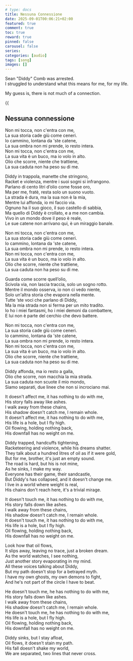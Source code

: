```yaml
---
# type: docs 
title: Nessuna Connessione
date: 2025-09-01T00:06:21+02:00
featured: true
comment: true
toc: true
reward: true
pinned: false
carousel: false
series:
categories: [audio]
tags: [song]
images: []
---
```

Sean "Diddy" Comb was arrested.  
I struggled to understand what this means for me, for my life.

My guess is, there is not much of a connection.

{{<audio src="Nessuna_connessione.mp3" caption="eq">}}



<!--more-->

## Nessuna connessione
<div id="app" class="container">
<div class="row">
<div class="col mt-4">

Non mi tocca, non c'entra con me,  
La sua storia cade giù come ceneri.  
Io cammino, lontana da 'ste catene,  
La sua ombra non mi prende, io resto intera.  
Non mi tocca, non c'entra con me,  
La sua vita è un buco, ma io volo in alto.  
Olio che scorre, niente che trattiene,  
La sua caduta non ha peso su di me.  
 

Diddy in trappola, manette che stringono,  
Racket e violenza, mentre i suoi sogni si infrangono.  
Parlano di cento litri d’olio come fosse oro,  
Ma per me, fratè, resta solo un suono vuoto.  
La strada è dura, ma la sua non è la mia,  
Mentre lui affonda, io mi faccio via.  
Ognuno ha il suo gioco, il suo castello di sabbia,  
Ma quello di Diddy è crollato, e a me non cambia.  
Vivo in un mondo dove il peso è reale,  
Le sue catene non arrivano qui, è un miraggio banale.  

 
Non mi tocca, non c'entra con me,  
La sua storia cade giù come ceneri.   
Io cammino, lontana da 'ste catene,  
La sua ombra non mi prende, io resto intera.  
Non mi tocca, non c'entra con me,  
La sua vita è un buco, ma io volo in alto.  
Olio che scorre, niente che trattiene,  
La sua caduta non ha peso su di me.  

 
Guarda come scorre quell’olio,  
Scivola via, non lascia traccia, solo un sogno rotto.  
Mentre il mondo osserva, io non ci vedo niente,  
Solo un'altra storia che evapora nella mente.  
Tutte ‘ste voci che parlano di Diddy,  
Ma la mia strada non si ferma per un mito tradito.  
Io ho i miei fantasmi, ho i miei demoni da combattere,  
E lui non è parte del cerchio che devo battere.  

 
Non mi tocca, non c'entra con me,  
La sua storia cade giù come ceneri.  
Io cammino, lontana da 'ste catene,  
La sua ombra non mi prende, io resto intera.  
Non mi tocca, non c'entra con me,  
La sua vita è un buco, ma io volo in alto.  
Olio che scorre, niente che trattiene,  
La sua caduta non ha peso su di me.  


Diddy affonda, ma io resto a galla,  
Olio che scorre, non macchia la mia strada.  
La sua caduta non scuote il mio mondo,  
Siamo separati, due linee che non si incrociano mai.  

</div>
<div class="col mt-4">

It doesn't affect me, it has nothing to do with me,  
His story falls away like ashes.  
I walk away from these chains,  
His shadow doesn't catch me, I remain whole.  
It doesn't affect me, it has nothing to do with me,  
His life is a hole, but I fly high.  
Oil flowing, holding nothing back,  
His downfall has no weight on me.  


Diddy trapped, handcuffs tightening,  
Racketeering and violence, while his dreams shatter.  
They talk about a hundred litres of oil as if it were gold,  
But for me, brother, it's just an empty sound.  
The road is hard, but his is not mine,  
As he sinks, I make my way.  
Everyone has their game, their sandcastle,  
But Diddy's has collapsed, and it doesn't change me.  
I live in a world where weight is real,  
His chains don't reach here, it's a trivial mirage.  

 
It doesn't touch me, it has nothing to do with me,  
His story falls down like ashes.   
I walk away from these chains,  
His shadow doesn't catch me, I remain whole.  
It doesn't touch me, it has nothing to do with me,  
His life is a hole, but I fly high.  
Oil flowing, holding nothing back,  
His downfall has no weight on me.  


Look how that oil flows,  
It slips away, leaving no trace, just a broken dream.  
As the world watches, I see nothing,  
Just another story evaporating in my mind.  
All these voices talking about Diddy,  
But my path doesn't stop for a betrayed myth.  
I have my own ghosts, my own demons to fight,  
And he's not part of the circle I have to beat.  

 
He doesn't touch me, he has nothing to do with me,  
His story falls down like ashes.  
I walk away from these chains,  
His shadow doesn't catch me, I remain whole.  
He doesn't touch me, he has nothing to do with me,  
His life is a hole, but I fly high.  
Oil flowing, holding nothing back,  
His downfall has no weight on me.  


Diddy sinks, but I stay afloat,  
Oil flows, it doesn't stain my path.  
His fall doesn't shake my world,  
We are separated, two lines that never cross.

</div>
</div>
</div>